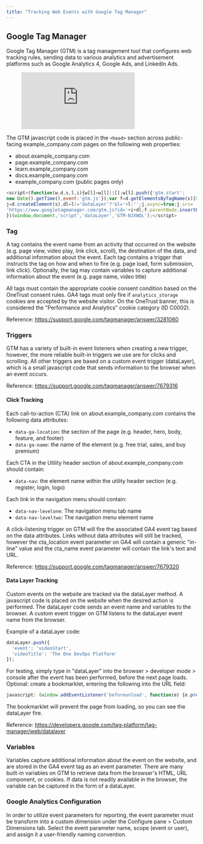 ```yaml
---
title: "Tracking Web Events with Google Tag Manager"
---
```


## Google Tag Manager

Google Tag Manager (GTM) is a tag management tool that configures web tracking rules, sending data to various analytics and advertisement platforms such as Google Analytics 4, Google Ads, and LinkedIn Ads.

<!-- blank line -->
<figure class="video_container">
  <iframe src="https://www.youtube.com/embed/89ocZ61y9jI" frameborder="0" allowfullscreen="true"> </iframe>
</figure>
<!-- blank line -->

The GTM javascript code is placed in the `<head>` section across public-facing example_company.com pages on the following web properties:

- about.example_company.com
- page.example_company.com
- learn.example_company.com
- docs.example_company.com
- example_company.com (public pages only)

```js
<script>(function(w,d,s,l,i){w[l]=w[l]||[];w[l].push({'gtm.start':
new Date().getTime(),event:'gtm.js'});var f=d.getElementsByTagName(s)[0],
j=d.createElement(s),dl=l!='dataLayer'?'&l='+l:'';j.async=true;j.src=
'https://www.googletagmanager.com/gtm.js?id='+i+dl;f.parentNode.insertBefore(j,f);
})(window,document,'script','dataLayer','GTM-NJXWQL');</script>
```

### Tag

A tag contains the event name from an activity that occurred on the website (e.g. page view, video play, link click, scroll), the destination of the data, and additional information about the event. Each tag contains a trigger that instructs the tag on how and when to fire (e.g. page load, form submission, link click). Optionally, the tag may contain variables to capture additional information about the event (e.g. page name, video title)

All tags must contain the appropriate cookie consent condition based on the OneTrust consent rules. GA4 tags must only fire if `analytics_storage` cookies are accepted by the website visitor. On the OneTrust banner, this is considered the "Performance and Analytics" cookie category (ID C0002).

Reference: https://support.google.com/tagmanager/answer/3281060

### Triggers

GTM has a variety of built-in event listeners when creating a new trigger, however, the more reliable built-in triggers we use are for clicks and scrolling. All other triggers are based on a custom event trigger (dataLayer), which is a small javascript code that sends information to the browser when an event occurs.

Reference: https://support.google.com/tagmanager/answer/7679316

#### Click Tracking

Each call-to-action (CTA) link on about.example_company.com contains the following data attributes:

- `data-ga-location`: the section of the page (e.g. header, hero, body, feature, and footer)
- `data-ga-name`: the name of the element (e.g. free trial, sales, and buy premium)

Each CTA in the Utility header section of about.example_company.com should contain:

- `data-nav`: the element name within the utility header section (e.g. register, login, logo)

Each link in the navigation menu should contain:

- `data-nav-levelone`: The navigation menu tab name
- `data-nav-leveltwo`: The navigation menu element name

A click-listening trigger on GTM will fire the associated GA4 event tag based on the data attributes. Links without data attributes will still be tracked, however the cta_location event parameter on GA4 will contain a generic "in-line" value and the cta_name event parameter will contain the link's text and URL.

Reference: https://support.google.com/tagmanager/answer/7679320

#### Data Layer Tracking

Custom events on the website are tracked via the dataLayer method. A javascript code is placed on the website when the desired action is performed. The dataLayer code sends an event name and variables to the browser. A custom event trigger on GTM listens to the dataLayer event name from the browser.

Example of a dataLayer code:

```js
dataLayer.push({
  'event': 'videoStart',
  'videoTitle': 'The One DevOps Platform'
});
```

For testing, simply type in "dataLayer" into the browser > developer mode > console after the event has been performed, before the next page loads. Optional: create a bookmarklet, entering the following into the URL field:

```js
javascript: (window.addEventListener('beforeunload', function(e) {e.preventDefault();e.returnValue = '';}));
```

The bookmarklet will prevent the page from loading, so you can see the dataLayer fire.

Reference: https://developers.google.com/tag-platform/tag-manager/web/datalayer

### Variables

Variables capture additional information about the event on the website, and are stored in the GA4 event tag as an event parameter. There are many built-in variables on GTM to retrieve data from the browser's HTML, URL component, or cookies. If data is not readily available in the browser, the variable can be captured in the form of a dataLayer.

### Google Analytics Configuration

In order to utilize event parameters for reporting, the event parameter must be transform into a custom dimension under the Configure pane > Custom Dimensions tab. Select the event parameter name, scope (event or user), and assign it a user-friendly naming convention.
